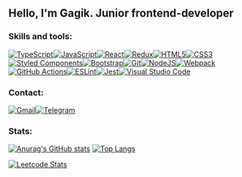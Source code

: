 ## Hello, I'm Gagik. Junior frontend-developer

### Skills and tools:
[![TypeScript](https://img.shields.io/badge/typescript-%23007ACC.svg?style=for-the-badge&logo=typescript&logoColor=white)](https://www.typescriptlang.org/)[![JavaScript](https://img.shields.io/badge/javascript-%23323330.svg?style=for-the-badge&logo=javascript&logoColor=%23F7DF1E)](https://www.ecma-international.org/publications-and-standards/standards/ecma-262/)[![React](https://img.shields.io/badge/react-%2320232a.svg?style=for-the-badge&logo=react&logoColor=%2361DAFB)](https://react.dev/)[![Redux](https://img.shields.io/badge/redux-%23593d88.svg?style=for-the-badge&logo=redux&logoColor=white)](https://redux-toolkit.js.org/)[![HTML5](https://img.shields.io/badge/html5-%23E34F26.svg?style=for-the-badge&logo=html5&logoColor=white)](https://www.w3.org/)[![CSS3](https://img.shields.io/badge/css3-%231572B6.svg?style=for-the-badge&logo=css3&logoColor=white)](https://www.w3.org/)[![Styled Components](https://img.shields.io/badge/styled--components-DB7093?style=for-the-badge&logo=styled-components&logoColor=white)](https://styled-components.com/)[![Bootstrap](https://img.shields.io/badge/bootstrap-%238511FA.svg?style=for-the-badge&logo=bootstrap&logoColor=white)](https://getbootstrap.com/)[![Git](https://img.shields.io/badge/git-%23F05033.svg?style=for-the-badge&logo=git&logoColor=white)](https://git-scm.com/)[![NodeJS](https://img.shields.io/badge/node.js-6DA55F?style=for-the-badge&logo=node.js&logoColor=white)](https://nodejs.org/en)[![Webpack](https://img.shields.io/badge/webpack-%238DD6F9.svg?style=for-the-badge&logo=webpack&logoColor=black)](https://webpack.js.org/)[![GitHub Actions](https://img.shields.io/badge/github%20actions-%232671E5.svg?style=for-the-badge&logo=githubactions&logoColor=white)](https://github.com/features/actions)[![ESLint](https://img.shields.io/badge/ESLint-4B3263?style=for-the-badge&logo=eslint&logoColor=white)](https://eslint.org/)[![Jest](https://img.shields.io/badge/-jest-%23C21325?style=for-the-badge&logo=jest&logoColor=white)](https://jestjs.io/ru/)[![Visual Studio Code](https://img.shields.io/badge/Visual%20Studio%20Code-0078d7.svg?style=for-the-badge&logo=visual-studio-code&logoColor=white)](https://code.visualstudio.com/)

### Сontact: 
[![Gmail](https://img.shields.io/badge/Gmail-D14836?style=for-the-badge&logo=gmail&logoColor=white)](256sha9gag@gmail.com)[![Telegram](https://img.shields.io/badge/Telegram-2CA5E0?style=for-the-badge&logo=telegram&logoColor=white)](https://t.me/solution_js)

### Stats: 
[![Anurag's GitHub stats](https://github-readme-stats.vercel.app/api?username=256sha9gag&theme=onedark)](https://github.com/anuraghazra/github-readme-stats)
[![Top Langs](https://github-readme-stats.vercel.app/api/top-langs/?username=256sha9gag&layout=compact&theme=onedark)](https://github.com/anuraghazra/github-readme-stats)

[![Leetcode Stats](https://leetcard.jacoblin.cool/256sha9gag?ext=heatmap)](https://leetcode.com/256sha9gag)	
